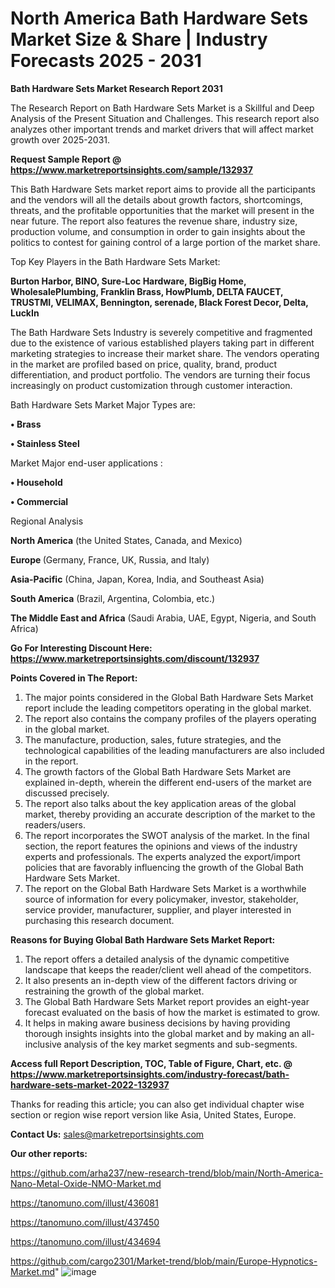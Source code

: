 # North America Bath Hardware Sets Market Size & Share | Industry Forecasts 2025 - 2031

<strong>Bath Hardware Sets Market Research Report 2031</strong>

The Research Report on Bath Hardware Sets Market is a Skillful and Deep Analysis of the Present Situation and Challenges. This research report also analyzes other important trends and market drivers that will affect market growth over 2025-2031.

<strong>Request Sample Report @ <a href=https://www.marketreportsinsights.com/sample/132937>https://www.marketreportsinsights.com/sample/132937</a></strong>

This Bath Hardware Sets market report aims to provide all the participants and the vendors will all the details about growth factors, shortcomings, threats, and the profitable opportunities that the market will present in the near future. The report also features the revenue share, industry size, production volume, and consumption in order to gain insights about the politics to contest for gaining control of a large portion of the market share.

Top Key Players in the Bath Hardware Sets Market:

<strong>Burton Harbor, BINO, Sure-Loc Hardware, BigBig Home, WholesalePlumbing, Franklin Brass, HowPlumb, DELTA FAUCET, TRUSTMI, VELIMAX, Bennington, serenade, Black Forest Decor, Delta, LuckIn</strong>

The Bath Hardware Sets Industry is severely competitive and fragmented due to the existence of various established players taking part in different marketing strategies to increase their market share. The vendors operating in the market are profiled based on price, quality, brand, product differentiation, and product portfolio. The vendors are turning their focus increasingly on product customization through customer interaction.

Bath Hardware Sets Market Major Types are:

<strong>• Brass

• Stainless Steel</strong>

Market Major end-user applications :

<strong>• Household

• Commercial</strong>

Regional Analysis

</u><strong><b>North America</b></strong> (the United States, Canada, and Mexico)

<strong><b>Europe </b></strong>(Germany, France, UK, Russia, and Italy)

<strong><b>Asia-Pacific</b></strong> (China, Japan, Korea, India, and Southeast Asia)

<strong><b>South America</b></strong> (Brazil, Argentina, Colombia, etc.)

<strong><b>The Middle East and Africa</b></strong> (Saudi Arabia, UAE, Egypt, Nigeria, and South Africa)

<strong>Go For Interesting Discount Here: <a href=https://www.marketreportsinsights.com/discount/132937>https://www.marketreportsinsights.com/discount/132937</a></strong>

<strong>Points Covered in The Report:</strong>
<ol>
  <li>The major points considered in the Global Bath Hardware Sets Market report include the leading competitors operating in the global market.</li>
  <li>The report also contains the company profiles of the players operating in the global market.</li>
  <li>The manufacture, production, sales, future strategies, and the technological capabilities of the leading manufacturers are also included in the report.</li>
  <li>The growth factors of the Global Bath Hardware Sets Market are explained in-depth, wherein the different end-users of the market are discussed precisely.</li>
  <li>The report also talks about the key application areas of the global market, thereby providing an accurate description of the market to the readers/users.</li>
  <li>The report incorporates the SWOT analysis of the market. In the final section, the report features the opinions and views of the industry experts and professionals. The experts analyzed the export/import policies that are favorably influencing the growth of the Global Bath Hardware Sets Market.</li>
  <li>The report on the Global Bath Hardware Sets Market is a worthwhile source of information for every policymaker, investor, stakeholder, service provider, manufacturer, supplier, and player interested in purchasing this research document.</li>
</ol>
<strong>Reasons for Buying Global Bath Hardware Sets Market Report:</strong>

<ol>
  <li>The report offers a detailed analysis of the dynamic competitive landscape that keeps the reader/client well ahead of the competitors.</li>
  <li>It also presents an in-depth view of the different factors driving or restraining the growth of the global market.</li>
  <li>The Global Bath Hardware Sets Market report provides an eight-year forecast evaluated on the basis of how the market is estimated to grow.</li>
  <li>It helps in making aware business decisions by having providing thorough insights insights into the global market and by making an all-inclusive analysis of the key market segments and sub-segments.</li>
</ol>
<strong>Access full Report Description, TOC, Table of Figure, Chart, etc. @ <a href=https://www.marketreportsinsights.com/industry-forecast/bath-hardware-sets-market-2022-132937>https://www.marketreportsinsights.com/industry-forecast/bath-hardware-sets-market-2022-132937</a></strong>


Thanks for reading this article; you can also get individual chapter wise section or region wise report version like Asia, United States, Europe.

<strong>Contact Us:</strong>
sales@marketreportsinsights.com

<strong>Our other reports:</strong>

<a href=https://github.com/arha237/new-research-trend/blob/main/North-America-Nano-Metal-Oxide-NMO-Market.md>https://github.com/arha237/new-research-trend/blob/main/North-America-Nano-Metal-Oxide-NMO-Market.md</a>

<a href=https://tanomuno.com/illust/436081>https://tanomuno.com/illust/436081</a>

<a href=https://tanomuno.com/illust/437450>https://tanomuno.com/illust/437450</a>

<a href=https://tanomuno.com/illust/434694>https://tanomuno.com/illust/434694</a>

<a href=https://github.com/cargo2301/Market-trend/blob/main/Europe-Hypnotics-Market.md>https://github.com/cargo2301/Market-trend/blob/main/Europe-Hypnotics-Market.md</a>"
![image](https://github.com/user-attachments/assets/ccaf9f85-2ffc-4b91-aba1-1a673c416fc6)
